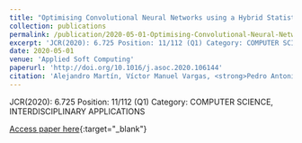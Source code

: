```yaml
---
title: "Optimising Convolutional Neural Networks using a Hybrid Statistically-driven Coral Reef Optimisation algorithm"
collection: publications
permalink: /publication/2020-05-01-Optimising-Convolutional-Neural-Networks-using-a-Hybrid-Statistically-driven-Coral-Reef-Optimisation
excerpt: 'JCR(2020): 6.725 Position: 11/112 (Q1) Category: COMPUTER SCIENCE, INTERDISCIPLINARY APPLICATIONS'
date: 2020-05-01
venue: 'Applied Soft Computing'
paperurl: 'http://doi.org/10.1016/j.asoc.2020.106144'
citation: 'Alejandro Martín, Víctor Manuel Vargas, <strong>Pedro Antonio Gutiérrez</strong>, David Camacho, César Hervás-Martínez, &quot;Optimising Convolutional Neural Networks using a Hybrid Statistically-driven Coral Reef Optimisation algorithm.&quot; Applied Soft Computing, Vol. 90, 2020, pp.106144.'
---
```

JCR(2020): 6.725 Position: 11/112 (Q1) Category: COMPUTER SCIENCE, INTERDISCIPLINARY APPLICATIONS

[Access paper here](http://doi.org/10.1016/j.asoc.2020.106144){:target="_blank"}
